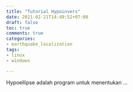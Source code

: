 ```yaml
---
title: "Tutorial Hypoinvers"
date: 2021-02-21T14:49:52+07:00
draft: false
toc: true
comments: true
categories:
- earthquake_localization
tags:
- linux
- windows

---
```

 Hypoellipse adalah program untuk menentukan ...



<!--more-->


